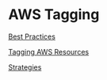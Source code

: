 # AWS Tagging

[Best Practices](https://d1.awsstatic.com/whitepapers/aws-tagging-best-practices.pdf)

[Tagging AWS Resources](https://docs.aws.amazon.com/general/latest/gr/aws_tagging.html)

[Strategies](https://www.cloudforecast.io/blog/aws-tagging-best-practices/)
